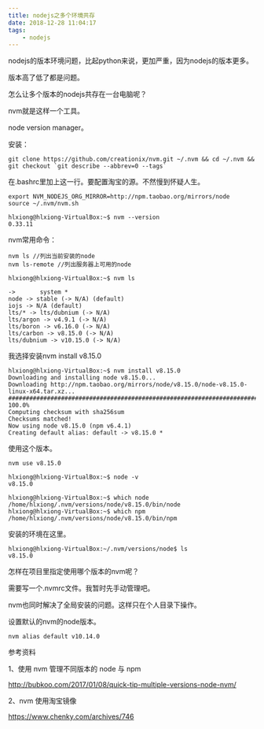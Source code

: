```yaml
---
title: nodejs之多个环境共存
date: 2018-12-28 11:04:17
tags:
	- nodejs
---
```




nodejs的版本环境问题，比起python来说，更加严重，因为nodejs的版本更多。

版本高了低了都是问题。

怎么让多个版本的nodejs共存在一台电脑呢？

nvm就是这样一个工具。

node version manager。

安装：

```
git clone https://github.com/creationix/nvm.git ~/.nvm && cd ~/.nvm && git checkout `git describe --abbrev=0 --tags`
```

在.bashrc里加上这一行。要配置淘宝的源。不然慢到怀疑人生。

```
export NVM_NODEJS_ORG_MIRROR=http://npm.taobao.org/mirrors/node
source ~/.nvm/nvm.sh
```

```
hlxiong@hlxiong-VirtualBox:~$ nvm --version
0.33.11
```



nvm常用命令：

```
nvm ls //列出当前安装的node
nvm ls-remote //列出服务器上可用的node

```

```
hlxiong@hlxiong-VirtualBox:~$ nvm ls
               
->       system *
node -> stable (-> N/A) (default)
iojs -> N/A (default)
lts/* -> lts/dubnium (-> N/A)
lts/argon -> v4.9.1 (-> N/A)
lts/boron -> v6.16.0 (-> N/A)
lts/carbon -> v8.15.0 (-> N/A)
lts/dubnium -> v10.15.0 (-> N/A)
```

我选择安装nvm install v8.15.0

```
hlxiong@hlxiong-VirtualBox:~$ nvm install v8.15.0
Downloading and installing node v8.15.0...
Downloading http://npm.taobao.org/mirrors/node/v8.15.0/node-v8.15.0-linux-x64.tar.xz...
######################################################################## 100.0%
Computing checksum with sha256sum
Checksums matched!
Now using node v8.15.0 (npm v6.4.1)
Creating default alias: default -> v8.15.0 *
```



使用这个版本。

```
nvm use v8.15.0
```



```
hlxiong@hlxiong-VirtualBox:~$ node -v
v8.15.0
```

```
hlxiong@hlxiong-VirtualBox:~$ which node
/home/hlxiong/.nvm/versions/node/v8.15.0/bin/node
hlxiong@hlxiong-VirtualBox:~$ which npm
/home/hlxiong/.nvm/versions/node/v8.15.0/bin/npm
```



安装的环境在这里。

```
hlxiong@hlxiong-VirtualBox:~/.nvm/versions/node$ ls
v8.15.0
```

怎样在项目里指定使用哪个版本的nvm呢？

需要写一个.nvmrc文件。我暂时先手动管理吧。





nvm也同时解决了全局安装的问题。这样只在个人目录下操作。



设置默认的nvm的node版本。

```
nvm alias default v10.14.0
```



参考资料

1、使用 nvm 管理不同版本的 node 与 npm

http://bubkoo.com/2017/01/08/quick-tip-multiple-versions-node-nvm/

2、nvm 使用淘宝镜像

https://www.chenky.com/archives/746